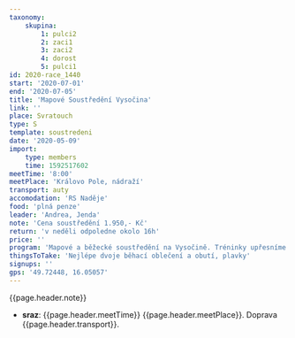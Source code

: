 ```yaml
---
taxonomy:
    skupina:
        1: pulci2
        2: zaci1
        3: zaci2
        4: dorost
        5: pulci1
id: 2020-race_1440
start: '2020-07-01'
end: '2020-07-05'
title: 'Mapové Soustředění Vysočina'
link: ''
place: Svratouch
type: S
template: soustredeni
date: '2020-05-09'
import:
    type: members
    time: 1592517602
meetTime: '8:00'
meetPlace: 'Královo Pole, nádraží'
transport: auty
accomodation: 'RS Naděje'
food: 'plná penze'
leader: 'Andrea, Jenda'
note: 'Cena soustředění 1.950,- Kč'
return: 'v neděli odpoledne okolo 16h'
price: ''
program: 'Mapové a běžecké soustředění na Vysočině. Tréninky upřesníme v týdnu před akcí.'
thingsToTake: 'Nejlépe dvoje běhací oblečení a obutí, plavky'
signups: ''
gps: '49.72448, 16.05057'
---
```

{{page.header.note}}
* **sraz**: {{page.header.meetTime}} {{page.header.meetPlace}}. Doprava {{page.header.transport}}.
